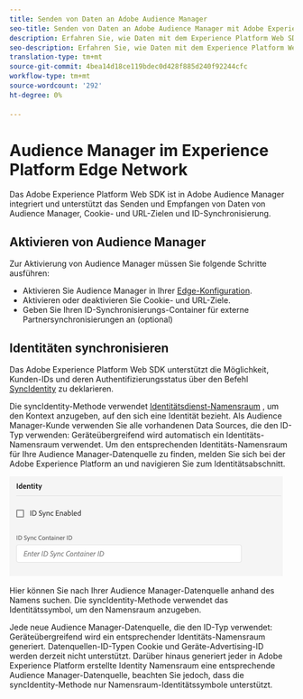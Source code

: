 ```yaml
---
title: Senden von Daten an Adobe Audience Manager
seo-title: Senden von Daten an Adobe Audience Manager mit Adobe Experience Platform Web SDK
description: Erfahren Sie, wie Daten mit dem Experience Platform Web SDK an Adobe Audience Manager gesendet werden
seo-description: Erfahren Sie, wie Daten mit dem Experience Platform Web SDK an Adobe Audience Manager gesendet werden
translation-type: tm+mt
source-git-commit: 4bea14d18ce119bdec0d428f885d240f92244cfc
workflow-type: tm+mt
source-wordcount: '292'
ht-degree: 0%

---
```



# Audience Manager im Experience Platform Edge Network

Das Adobe Experience Platform Web SDK ist in Adobe Audience Manager integriert und unterstützt das Senden und Empfangen von Daten von Audience Manager, Cookie- und URL-Zielen und ID-Synchronisierung.

## Aktivieren von Audience Manager

Zur Aktivierung von Audience Manager müssen Sie folgende Schritte ausführen:

- Aktivieren Sie Audience Manager in Ihrer [Edge-Konfiguration](../../fundamentals/edge-configuration.md).
- Aktivieren oder deaktivieren Sie Cookie- und URL-Ziele.
- Geben Sie Ihren ID-Synchronisierungs-Container für externe Partnersynchronisierungen an (optional)

## Identitäten synchronisieren

Das Adobe Experience Platform Web SDK unterstützt die Möglichkeit, Kunden-IDs und deren Authentifizierungsstatus über den Befehl [SyncIdentity](../../fundamentals/identity.md) zu deklarieren.

Die syncIdentity-Methode verwendet [Identitätsdienst-Namensraum](../../../identity/../identity-service/namespaces.md) , um den Kontext anzugeben, auf den sich eine Identität bezieht. Als Audience Manager-Kunde verwenden Sie alle vorhandenen Data Sources, die den ID-Typ verwenden: Geräteübergreifend wird automatisch ein Identitäts-Namensraum verwendet. Um den entsprechenden Identitäts-Namensraum für Ihre Audience Manager-Datenquelle zu finden, melden Sie sich bei der Adobe Experience Platform an und navigieren Sie zum Identitätsabschnitt.

![Ansicht der Benutzeroberfläche der Namensraum](../../../assets/edge_configuration_identity.png)

Hier können Sie nach Ihrer Audience Manager-Datenquelle anhand des Namens suchen. Die syncIdentity-Methode verwendet das Identitätssymbol, um den Namensraum anzugeben.

Jede neue Audience Manager-Datenquelle, die den ID-Typ verwendet: Geräteübergreifend wird ein entsprechender Identitäts-Namensraum generiert. Datenquellen-ID-Typen Cookie und Geräte-Advertising-ID werden derzeit nicht unterstützt. Darüber hinaus generiert jeder in Adobe Experience Platform erstellte Identity Namensraum eine entsprechende Audience Manager-Datenquelle, beachten Sie jedoch, dass die syncIdentity-Methode nur Namensraum-Identitätssymbole unterstützt.
